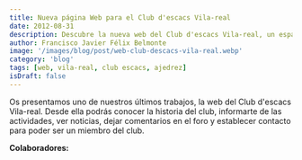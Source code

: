 ```yaml
---
title: Nueva página Web para el Club d'escacs Vila-real
date: 2012-08-31
description: Descubre la nueva web del Club d'escacs Vila-real, un espacio donde podrás conocer su historia, actividades, noticias y cómo formar parte de esta comunidad apasionada por el ajedrez.
author: Francisco Javier Félix Belmonte
image: '/images/blog/post/web-club-descacs-vila-real.webp'
category: 'blog'
tags: [web, vila-real, club escacs, ajedrez]
isDraft: false
---
```


Os presentamos uno de nuestros últimos trabajos, la web del Club d'escacs Vila-real. Desde ella podrás conocer la historia del club, informarte de las actividades, ver noticias, dejar comentarios en el foro y establecer contacto para poder ser un miembro del club.

**Colaboradores:**